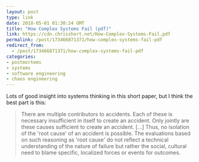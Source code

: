 ```yaml
---
layout: post
type: link
date: 2018-05-01 01:30:24 GMT
title: "How Complex Systems Fail (pdf)"
link: https://cdn.chrisshort.net/How-Complex-Systems-Fail.pdf
permalink: /post/173466871371/how-complex-systems-fail-pdf
redirect_from: 
  - /post/173466871371/how-complex-systems-fail-pdf
categories:
- postmortems
- systems
- software engineering
- chaos engineering
---
```

<p>Lots of good insight into systems thinking in this short paper, but I think the best part is this:</p>
<blockquote>There are multiple contributors to accidents. Each of these is necessary insufficient in itself to create an accident. Only jointly are these causes sufficient to create an accident. [...] Thus, no isolation of the 'root cause' of an accident is possible. The evaluations based on such reasoning as 'root cause' do not reflect a technical understanding of the nature of failure but rather the social, cultural need to blame specific, localized forces or events for outcomes.</blockquote>
